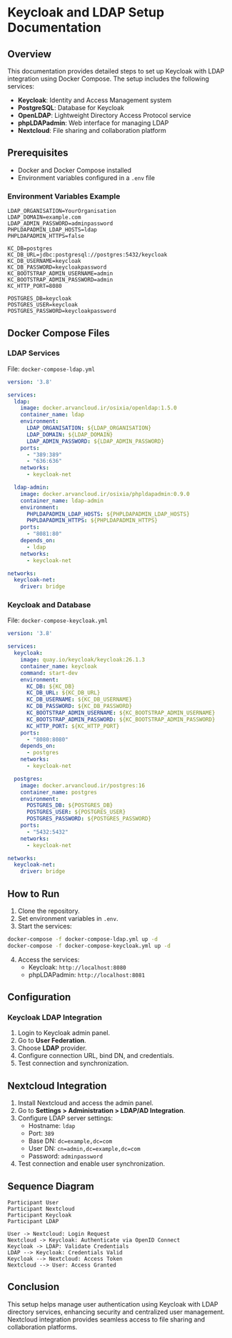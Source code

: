 # Keycloak and LDAP Setup Documentation

## Overview
This documentation provides detailed steps to set up Keycloak with LDAP integration using Docker Compose. The setup includes the following services:

- **Keycloak**: Identity and Access Management system
- **PostgreSQL**: Database for Keycloak
- **OpenLDAP**: Lightweight Directory Access Protocol service
- **phpLDAPadmin**: Web interface for managing LDAP
- **Nextcloud**: File sharing and collaboration platform

## Prerequisites
- Docker and Docker Compose installed
- Environment variables configured in a `.env` file

### Environment Variables Example
```env
LDAP_ORGANISATION=YourOrganisation
LDAP_DOMAIN=example.com
LDAP_ADMIN_PASSWORD=adminpassword
PHPLDAPADMIN_LDAP_HOSTS=ldap
PHPLDAPADMIN_HTTPS=false

KC_DB=postgres
KC_DB_URL=jdbc:postgresql://postgres:5432/keycloak
KC_DB_USERNAME=keycloak
KC_DB_PASSWORD=keycloakpassword
KC_BOOTSTRAP_ADMIN_USERNAME=admin
KC_BOOTSTRAP_ADMIN_PASSWORD=admin
KC_HTTP_PORT=8080

POSTGRES_DB=keycloak
POSTGRES_USER=keycloak
POSTGRES_PASSWORD=keycloakpassword
```

## Docker Compose Files

### LDAP Services
File: `docker-compose-ldap.yml`
```yaml
version: '3.8'

services:
  ldap:
    image: docker.arvancloud.ir/osixia/openldap:1.5.0
    container_name: ldap
    environment:
      LDAP_ORGANISATION: ${LDAP_ORGANISATION}
      LDAP_DOMAIN: ${LDAP_DOMAIN}
      LDAP_ADMIN_PASSWORD: ${LDAP_ADMIN_PASSWORD}
    ports:
      - "389:389"
      - "636:636"
    networks:
      - keycloak-net

  ldap-admin:
    image: docker.arvancloud.ir/osixia/phpldapadmin:0.9.0
    container_name: ldap-admin
    environment:
      PHPLDAPADMIN_LDAP_HOSTS: ${PHPLDAPADMIN_LDAP_HOSTS}
      PHPLDAPADMIN_HTTPS: ${PHPLDAPADMIN_HTTPS}
    ports:
      - "8081:80"
    depends_on:
      - ldap
    networks:
      - keycloak-net

networks:
  keycloak-net:
    driver: bridge
```

### Keycloak and Database
File: `docker-compose-keycloak.yml`
```yaml
version: '3.8'

services:
  keycloak:
    image: quay.io/keycloak/keycloak:26.1.3
    container_name: keycloak
    command: start-dev
    environment:
      KC_DB: ${KC_DB}
      KC_DB_URL: ${KC_DB_URL}
      KC_DB_USERNAME: ${KC_DB_USERNAME}
      KC_DB_PASSWORD: ${KC_DB_PASSWORD}
      KC_BOOTSTRAP_ADMIN_USERNAME: ${KC_BOOTSTRAP_ADMIN_USERNAME}
      KC_BOOTSTRAP_ADMIN_PASSWORD: ${KC_BOOTSTRAP_ADMIN_PASSWORD}
      KC_HTTP_PORT: ${KC_HTTP_PORT}
    ports:
      - "8080:8080"
    depends_on:
      - postgres
    networks:
      - keycloak-net

  postgres:
    image: docker.arvancloud.ir/postgres:16
    container_name: postgres
    environment:
      POSTGRES_DB: ${POSTGRES_DB}
      POSTGRES_USER: ${POSTGRES_USER}
      POSTGRES_PASSWORD: ${POSTGRES_PASSWORD}
    ports:
      - "5432:5432"
    networks:
      - keycloak-net

networks:
  keycloak-net:
    driver: bridge
```

## How to Run
1. Clone the repository.
2. Set environment variables in `.env`.
3. Start the services:
```bash
docker-compose -f docker-compose-ldap.yml up -d
docker-compose -f docker-compose-keycloak.yml up -d
```
4. Access the services:
   - Keycloak: `http://localhost:8080`
   - phpLDAPadmin: `http://localhost:8081`

## Configuration
### Keycloak LDAP Integration
1. Login to Keycloak admin panel.
2. Go to **User Federation**.
3. Choose **LDAP** provider.
4. Configure connection URL, bind DN, and credentials.
5. Test connection and synchronization.

## Nextcloud Integration
1. Install Nextcloud and access the admin panel.
2. Go to **Settings > Administration > LDAP/AD Integration**.
3. Configure LDAP server settings:
   - Hostname: `ldap`
   - Port: `389`
   - Base DN: `dc=example,dc=com`
   - User DN: `cn=admin,dc=example,dc=com`
   - Password: `adminpassword`
4. Test connection and enable user synchronization.

## Sequence Diagram
```plaintext
Participant User
Participant Nextcloud
Participant Keycloak
Participant LDAP

User -> Nextcloud: Login Request
Nextcloud -> Keycloak: Authenticate via OpenID Connect
Keycloak -> LDAP: Validate Credentials
LDAP --> Keycloak: Credentials Valid
Keycloak --> Nextcloud: Access Token
Nextcloud --> User: Access Granted
```

## Conclusion
This setup helps manage user authentication using Keycloak with LDAP directory services, enhancing security and centralized user management. Nextcloud integration provides seamless access to file sharing and collaboration platforms.

